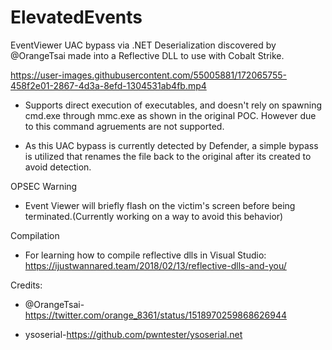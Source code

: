 # ElevatedEvents

EventViewer UAC bypass via .NET Deserialization discovered by @OrangeTsai made into a Reflective DLL to use with Cobalt Strike.


https://user-images.githubusercontent.com/55005881/172065755-458f2e01-2867-4d3a-8efd-1304531ab4fb.mp4

- Supports direct execution of executables, and doesn't rely on spawning cmd.exe through mmc.exe as shown in the original POC. However due to this command agruements are not supported.


- As this UAC bypass is currently detected by Defender, a simple bypass is utilized that renames the file back to the original after its created to avoid detection. 

OPSEC Warning

- Event Viewer will briefly flash on the victim's screen before being terminated.(Currently working on a way to avoid this behavior)

Compilation
- For learning how to compile reflective dlls in Visual Studio: https://ijustwannared.team/2018/02/13/reflective-dlls-and-you/

Credits:

- @OrangeTsai-https://twitter.com/orange_8361/status/1518970259868626944

- ysoserial-https://github.com/pwntester/ysoserial.net






